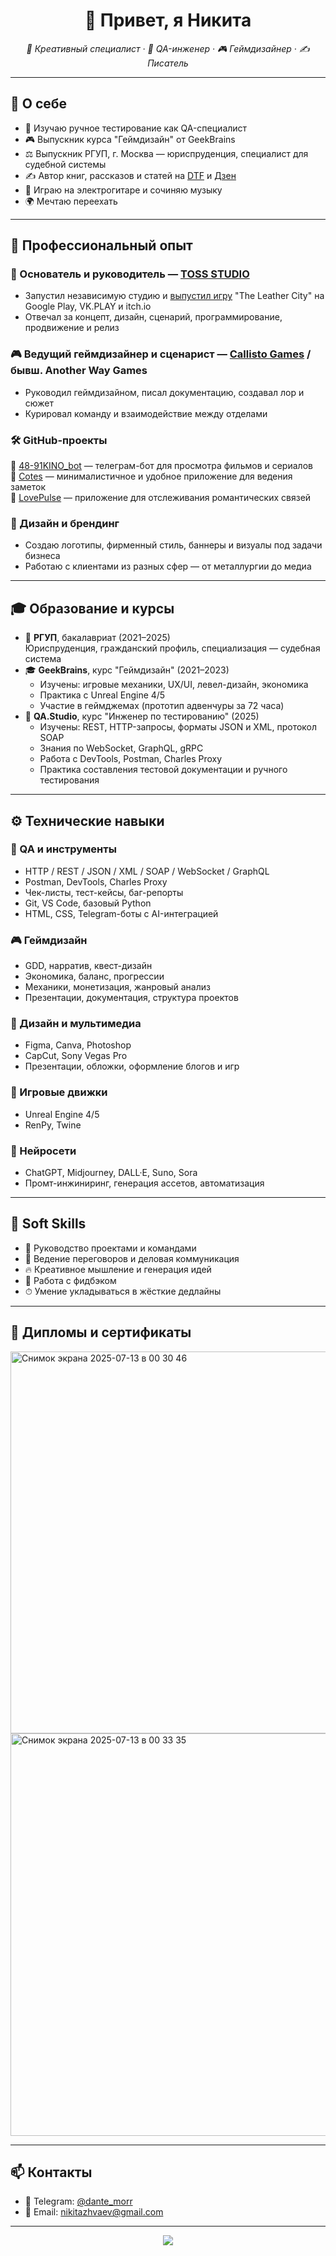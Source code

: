 <h1 align="center">👋 Привет, я Никита</h1>
<p align="center"><i>🎯 Креативный специалист · 🧪 QA-инженер · 🎮 Геймдизайнер · ✍️ Писатель</i></p>

---

## 🧭 О себе

- 🧩 Изучаю ручное тестирование как QA-специалист
- 🎮 Выпускник курса "Геймдизайн" от GeekBrains  
- ⚖️ Выпускник РГУП, г. Москва — юриспруденция, специалист для судебной системы  
- ✍️ Автор книг, рассказов и статей на [DTF](https://dtf.ru/id269504) и [Дзен](https://dzen.ru/toss)  
- 🎸 Играю на электрогитаре и сочиняю музыку  
- 🌍 Мечтаю переехать

---

## 💼 Профессиональный опыт

### 🧵 Основатель и руководитель — [TOSS STUDIO](https://logman12.itch.io/)
- Запустил независимую студию и [выпустил игру](https://logman12.itch.io/the-leather-city) "The Leather City" на Google Play, VK.PLAY и itch.io  
- Отвечал за концепт, дизайн, сценарий, программирование, продвижение и релиз

### 🎮 Ведущий геймдизайнер и сценарист — [Callisto Games](https://vk.com/department34) / бывш. Another Way Games
- Руководил геймдизайном, писал документацию, создавал лор и сюжет  
- Курировал команду и взаимодействие между отделами

### 🛠 GitHub-проекты
🔹 [48-91KINO_bot](https://github.com/dantemorrigan/48-91KINO_bot) — телеграм-бот для просмотра фильмов и сериалов  
🔹 [Cotes](https://github.com/dantemorrigan/Cotes) — минималистичное и удобное приложение для ведения заметок  
🔹 [LovePulse](https://github.com/dantemorrigan/lovepulse) — приложение для отслеживания романтических связей

### 🎨 Дизайн и брендинг
- Создаю логотипы, фирменный стиль, баннеры и визуалы под задачи бизнеса  
- Работаю с клиентами из разных сфер — от металлургии до медиа

---

## 🎓 Образование и курсы

- 📘 **РГУП**, бакалавриат (2021–2025)  
  Юриспруденция, гражданский профиль, специализация — судебная система  
- 🎓 **GeekBrains**, курс "Геймдизайн" (2021–2023)  
  - Изучены: игровые механики, UX/UI, левел-дизайн, экономика  
  - Практика с Unreal Engine 4/5  
  - Участие в геймджемах (прототип адвенчуры за 72 часа)
- 🧪 **QA.Studio**, курс "Инженер по тестированию" (2025)  
  - Изучены: REST, HTTP-запросы, форматы JSON и XML, протокол SOAP  
  - Знания по WebSocket, GraphQL, gRPC  
  - Работа с DevTools, Postman, Charles Proxy  
  - Практика составления тестовой документации и ручного тестирования
    
---

## ⚙️ Технические навыки

### 🧪 QA и инструменты  
- HTTP / REST / JSON / XML / SOAP / WebSocket / GraphQL  
- Postman, DevTools, Charles Proxy  
- Чек-листы, тест-кейсы, баг-репорты  
- Git, VS Code, базовый Python  
- HTML, CSS, Telegram-боты с AI-интеграцией

### 🎮 Геймдизайн  
- GDD, нарратив, квест-дизайн  
- Экономика, баланс, прогрессии  
- Механики, монетизация, жанровый анализ  
- Презентации, документация, структура проектов

### 🎨 Дизайн и мультимедиа  
- Figma, Canva, Photoshop  
- CapCut, Sony Vegas Pro  
- Презентации, обложки, оформление блогов и игр

### 🔧 Игровые движки  
- Unreal Engine 4/5  
- RenPy, Twine

### 🤖 Нейросети  
- ChatGPT, Midjourney, DALL·E, Suno, Sora  
- Промт-инжиниринг, генерация ассетов, автоматизация

---

## 🤝 Soft Skills

- 📌 Руководство проектами и командами  
- 💬 Ведение переговоров и деловая коммуникация  
- 🔥 Креативное мышление и генерация идей  
- 📢 Работа с фидбэком  
- ⏱ Умение укладываться в жёсткие дедлайны

---

## 📎 Дипломы и сертификаты
<img width="841" height="611" alt="Снимок экрана 2025-07-13 в 00 30 46" src="https://github.com/user-attachments/assets/3d56c482-63f4-4731-9f93-fee118d1cf10" />
<img width="883" height="644" alt="Снимок экрана 2025-07-13 в 00 33 35" src="https://github.com/user-attachments/assets/bf1ac23e-a168-4292-977e-4bbd499c4426" />

---

## 📫 Контакты

- 💬 Telegram: [@dante_morr](https://t.me/dante_morr1209)  
- 📧 Email: [nikitazhvaev@gmail.com](mailto:nikitazhvaev@gmail.com)  

---

<p align="center">
  <img src="https://github-readme-stats.vercel.app/api?username=dantemorrigan&show_icons=true&theme=tokyonight&hide_border=true" />
</p>

